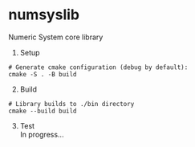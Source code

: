 # numsyslib
Numeric System core library

1. Setup
```shell
# Generate cmake configuration (debug by default):
cmake -S . -B build
```

2. Build
```shell
# Library builds to ./bin directory
cmake --build build
```

3. Test  
In progress...
